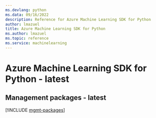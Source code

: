 ```yaml
---
ms.devlang: python
ms.data: 09/16/2022
description: Reference for Azure Machine Learning SDK for Python
author: lmazuel
title: Azure Machine Learning SDK for Python
ms.author: lmazuel
ms.topic: reference
ms.service: machinelearning
---
```

# Azure Machine Learning SDK for Python - latest

## Management packages - latest
[!INCLUDE [mgmt-packages](machine-learning-mgmt-index.md)]
